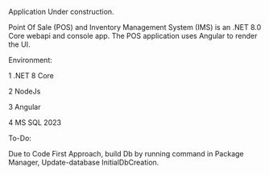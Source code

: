 Application Under construction.

Point Of Sale (POS) and Inventory Management System (IMS) is an .NET 8.0 Core webapi and console app.
The POS application uses Angular to render the UI.



Environment:

1 .NET 8 Core

2 NodeJs

3 Angular

4 MS SQL 2023

To-Do:

Due to Code First Approach, build Db by running command in Package Manager, Update-database InitialDbCreation.



